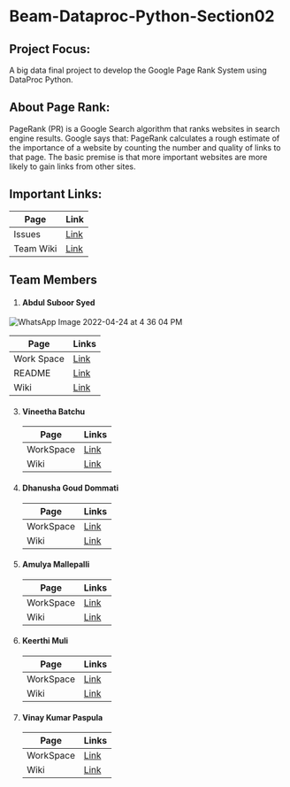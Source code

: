 # Beam-Dataproc-Python-Section02
## Project Focus:
 A big data final project to develop the Google Page Rank System using DataProc Python.
## About Page Rank:
PageRank (PR) is a Google Search algorithm that ranks websites in search engine results. Google says that: PageRank calculates a rough estimate of the importance of a website by counting the number and quality of links to that page. The basic premise is that more important websites are more likely to gain links from other sites.


## Important Links:


|Page|Link|
|--|--|
|Issues|[Link](https://github.com/AbdulSuboor-Syed/Beam-Python-Section02/issues)|
|Team Wiki|[Link](https://github.com/AbdulSuboor-Syed/Beam-Python-Section02/wiki)|

## Team Members
1. #### Abdul Suboor Syed

![WhatsApp Image 2022-04-24 at 4 36 04 PM](https://user-images.githubusercontent.com/77645775/164997700-a1153ebd-5a8c-4c0c-9d15-73eead309ba6.jpeg)


   |Page|Links|
   |--|--|
   |Work Space|[Link](https://github.com/AbdulSuboor-Syed/Beam-Python-Section02/tree/main/Abdul-Suboor-Syed-WorkSpace)|
   |README|[Link](https://github.com/AbdulSuboor-Syed/Beam-Python-Section02/blob/main/Abdul-Suboor-Syed-WorkSpace/README.md)|
   |Wiki|[Link](https://github.com/AbdulSuboor-Syed/Beam-Python-Section02/wiki)|

3. #### Vineetha Batchu

   |Page|Links|
   |---|---|
   |WorkSpace|[Link](https://github.com/AbdulSuboor-Syed/Beam-Python-Section02/tree/main/Vineetha-Batchu-WorkSpace)|
   |Wiki|[Link](https://github.com/AbdulSuboor-Syed/Beam-Python-Section02/wiki/Vineetha-Batchu)|

   

4. #### Dhanusha Goud Dommati

      |Page|Links|
      |---|---|
      |WorkSpace|[Link](https://github.com/AbdulSuboor-Syed/Beam-Python-Section02/tree/main/Dhanusha-Dommati-WorkSpace)|
      |Wiki|[Link](https://github.com/AbdulSuboor-Syed/Beam-Python-Section02/wiki/Dhanusha-Dommati)|
      

      
      
6. #### Amulya Mallepalli

     |Page|Links|
     |---|---|
     |WorkSpace|[Link](https://github.com/AbdulSuboor-Syed/Beam-Python-Section02/tree/main/Amulya-Mallepalli-WorkSpace)|
     |Wiki|[Link](https://github.com/AbdulSuboor-Syed/Beam-Python-Section02/wiki/Amulya-Mallepalli)|
      
      
      
      
      
8. #### Keerthi Muli

     |Page|Links|
     |---|---|
     |WorkSpace|[Link](https://github.com/AbdulSuboor-Syed/Beam-Python-Section02/tree/main/Keerthi-Muli-WorkSpace)|
     |Wiki|[Link](https://github.com/AbdulSuboor-Syed/Beam-Python-Section02/wiki/Keerthi-Muli)| 
      
      
  
7. #### Vinay Kumar Paspula

      |Page|Links|
      |---|---|
      |WorkSpace|[Link](https://github.com/AbdulSuboor-Syed/Beam-Python-Section02/tree/main/Vinay-Paspula-WorkSpace)|
      |Wiki|[Link](https://github.com/AbdulSuboor-Syed/Beam-Python-Section02/wiki/Vinay-Kumar-Paspula)|
      
      
